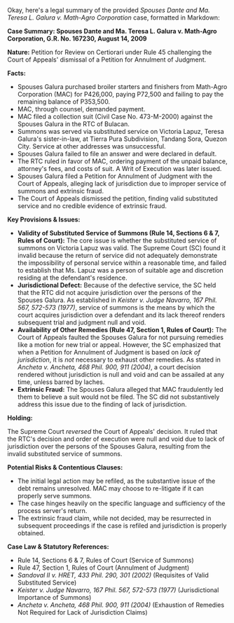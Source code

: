 Okay, here's a legal summary of the provided *Spouses Dante and Ma. Teresa L. Galura v. Math-Agro Corporation* case, formatted in Markdown:

**Case Summary: Spouses Dante and Ma. Teresa L. Galura v. Math-Agro Corporation, G.R. No. 167230, August 14, 2009**

**Nature:** Petition for Review on Certiorari under Rule 45 challenging the Court of Appeals' dismissal of a Petition for Annulment of Judgment.

**Facts:**

*   Spouses Galura purchased broiler starters and finishers from Math-Agro Corporation (MAC) for P426,000, paying P72,500 and failing to pay the remaining balance of P353,500.
*   MAC, through counsel, demanded payment.
*   MAC filed a collection suit (Civil Case No. 473-M-2000) against the Spouses Galura in the RTC of Bulacan.
*   Summons was served via substituted service on Victoria Lapuz, Teresa Galura's sister-in-law, at Tierra Pura Subdivision, Tandang Sora, Quezon City. Service at other addresses was unsuccessful.
*   Spouses Galura failed to file an answer and were declared in default.
*   The RTC ruled in favor of MAC, ordering payment of the unpaid balance, attorney's fees, and costs of suit. A Writ of Execution was later issued.
*   Spouses Galura filed a Petition for Annulment of Judgment with the Court of Appeals, alleging lack of jurisdiction due to improper service of summons and extrinsic fraud.
*   The Court of Appeals dismissed the petition, finding valid substituted service and no credible evidence of extrinsic fraud.

**Key Provisions & Issues:**

*   **Validity of Substituted Service of Summons (Rule 14, Sections 6 & 7, Rules of Court):**  The core issue is whether the substituted service of summons on Victoria Lapuz was valid.  The Supreme Court (SC) found it invalid because the return of service did not adequately demonstrate the impossibility of personal service within a reasonable time, and failed to establish that Ms. Lapuz was a person of suitable age and discretion residing at the defendant's residence.
*   **Jurisdictional Defect:** Because of the defective service, the SC held that the RTC did not acquire jurisdiction over the persons of the Spouses Galura. As established in *Keister v. Judge Navarro, 167 Phil. 567, 572-573 (1977)*, service of summons is the means by which the court acquires jurisdiction over a defendant and its lack thereof renders subsequent trial and judgment null and void.
*   **Availability of Other Remedies (Rule 47, Section 1, Rules of Court):**  The Court of Appeals faulted the Spouses Galura for not pursuing remedies like a motion for new trial or appeal. However, the SC emphasized that when a Petition for Annulment of Judgment is based on *lack of jurisdiction*, it is *not* necessary to exhaust other remedies. As stated in *Ancheta v. Ancheta, 468 Phil. 900, 911 (2004)*, a court decision rendered without jurisdiction is null and void and can be assailed at any time, unless barred by laches.
*   **Extrinsic Fraud:**  The Spouses Galura alleged that MAC fraudulently led them to believe a suit would not be filed. The SC did not substantively address this issue due to the finding of lack of jurisdiction.

**Holding:**

The Supreme Court *reversed* the Court of Appeals' decision. It ruled that the RTC's decision and order of execution were null and void due to lack of jurisdiction over the persons of the Spouses Galura, resulting from the invalid substituted service of summons.

**Potential Risks & Contentious Clauses:**

*   The initial legal action may be refiled, as the substantive issue of the debt remains unresolved. MAC may choose to re-litigate if it can properly serve summons.
*   The case hinges heavily on the specific language and sufficiency of the process server's return.
*   The extrinsic fraud claim, while not decided, may be resurrected in subsequent proceedings if the case is refiled and jurisdiction is properly obtained.

**Case Law & Statutory References:**

*   Rule 14, Sections 6 & 7, Rules of Court (Service of Summons)
*   Rule 47, Section 1, Rules of Court (Annulment of Judgment)
*   *Sandoval II v. HRET, 433 Phil. 290, 301 (2002)* (Requisites of Valid Substituted Service)
*   *Keister v. Judge Navarro, 167 Phil. 567, 572-573 (1977)* (Jurisdictional Importance of Summons)
*   *Ancheta v. Ancheta, 468 Phil. 900, 911 (2004)* (Exhaustion of Remedies Not Required for Lack of Jurisdiction Claims)
